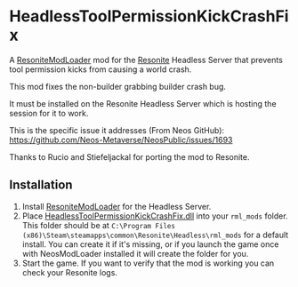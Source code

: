 # HeadlessToolPermissionKickCrashFix

A [ResoniteModLoader](https://github.com/resonite-modding-group/ResoniteModLoader/) mod for the [Resonite](https://resonite.com/) Headless Server that prevents tool permission kicks from causing a world crash.

This mod fixes the non-builder grabbing builder crash bug.

It must be installed on the Resonite Headless Server which is hosting the session for it to work.

This is the specific issue it addresses (From Neos GitHub): https://github.com/Neos-Metaverse/NeosPublic/issues/1693

Thanks to Rucio and Stiefeljackal for porting the mod to Resonite.

## Installation
1. Install [ResoniteModLoader](https://github.com/resonite-modding-group/ResoniteModLoader/) for the Headless Server.
1. Place [HeadlessToolPermissionKickCrashFix.dll](https://github.com/Nytra/ResoniteHeadlessToolPermissionKickCrashFix/releases/latest/download/HeadlessToolPermissionKickCrashFix.dll) into your `rml_mods` folder. This folder should be at `C:\Program Files (x86)\Steam\steamapps\common\Resonite\Headless\rml_mods` for a default install. You can create it if it's missing, or if you launch the game once with NeosModLoader installed it will create the folder for you.
1. Start the game. If you want to verify that the mod is working you can check your Resonite logs.
